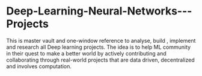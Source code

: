 # Deep-Learning-Neural-Networks---Projects

This is master vault and one-window reference to analyse, build , implement and research all Deep learning projects. The idea is to help ML community in their quest to make a better world by actively contributing and collaborating through real-world projects that are data driven, decentralized and involves computation.


